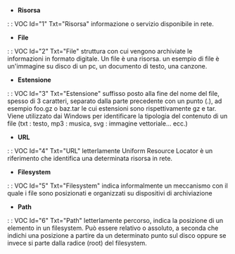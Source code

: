 - **Risorsa**

 :  : VOC Id="1" Txt="Risorsa"
informazione o servizio disponibile in rete.

- **File**

 :  : VOC Id="2" Txt="File"
struttura con cui vengono archiviate le informazioni in formato digitale. Un file è una risorsa.
un esempio di file è un'immagine su disco di un pc, un documento di testo, una canzone.

- **Estensione**

 :  : VOC Id="3" Txt="Estensione"
suffisso posto alla fine del nome del file, spesso di 3 caratteri, separato dalla parte
precedente con un punto (.), ad esempio foo.gz o baz.tar le cui estensioni sono rispettivamente
gz e tar. Viene utilizzato dai Windows per identificare la tipologia del contenuto di un
file (txt : testo, mp3 : musica, svg : immagine vettoriale... ecc.)

- **URL**

 :  : VOC Id="4" Txt="URL"
letterlamente Uniform Resource Locator è un riferimento che identifica una determinata
risorsa in rete.

- **Filesystem**

 :  : VOC Id="5" Txt="Filesystem"
indica informalmente un meccanismo con il quale i file sono posizionati
e organizzati su dispositivi di archiviazione

- **Path**

 :  : VOC Id="6" Txt="Path"
letterlamente percorso, indica la posizione di un elemento in un filesystem.
Può essere relativo o assoluto, a seconda che indichi una posizione a partire da un determinato
punto sul disco oppure se invece si parte dalla radice (root) del filesystem.


